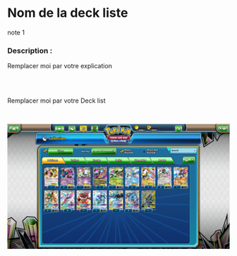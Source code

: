 # Nom de la deck liste

note 1 

### Description :

Remplacer moi par votre explication


<br><br>


Remplacer moi par votre Deck list


<br>

![alt text](exemple.png)
